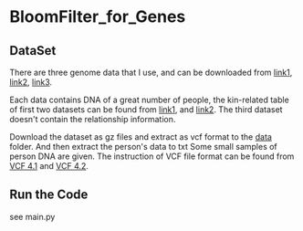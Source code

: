 # BloomFilter_for_Genes

## DataSet 
There are three genome data that I use, and can be downloaded from [link1](http://ftp.1000genomes.ebi.ac.uk/vol1/ftp/release/20110521/), [link2](http://ftp.1000genomes.ebi.ac.uk/vol1/ftp/release/20130502/), [link3](http://ftp.1000genomes.ebi.ac.uk/vol1/ftp/data_collections/gambian_genome_variation_project/release/20200217_biallelic_SNV/).

Each data contains DNA of a great number of people, the kin-related table of first two datasets can be found from [link1](http://ftp.1000genomes.ebi.ac.uk/vol1/ftp/release/20110521/README.sample_cryptic_relations), and [link2](http://ftp.1000genomes.ebi.ac.uk/vol1/ftp/release/20130502/20140625_related_individuals.txt). The third dataset doesn't contain the relationship information.

Download the dataset as gz files and extract as vcf format to the [data](./data) folder. And then extract the person's data to txt Some small samples of person DNA are given. 
The instruction of VCF file format can be found from [VCF 4.1](./data/VCFv4.1.pdf) and [VCF 4.2](./data/VCFv4.2.pdf).

## Run the Code 
see main.py


